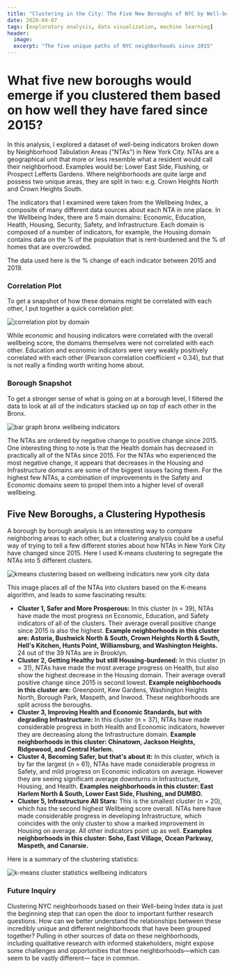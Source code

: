 ```yaml
---
title: "Clustering in the City: The Five New Boroughs of NYC by Well-being Data"
date: 2020-04-07
tags: [exploratory analysis, data visualization, machine learning]
header:
  image:
  excerpt: "The five unique paths of NYC neighborhoods since 2015"
---
```


# What five new boroughs would emerge if you clustered them based on how well they have fared since 2015?

In this analysis, I explored a dataset of well-being indicators broken down by Neighborhood Tabulation Areas ("NTAs") in New York City. NTAs are a geographical unit that more or less resemble what a resident would call their neighborhood. Examples would be: Lower East Side,
Flushing, or Prospect Lefferts Gardens. Where neighborhoods are quite large and possess two unique areas, they are split in two: e.g. Crown Heights North and Crown Heights South.

The indicators that I examined were taken from the Wellbeing Index, a composite of many different data sources about each NTA in one place. In the Wellbeing Index, there are 5 main domains: Economic, Education, Health, Housing, Security, Safety, and Infrastructure. Each domain is composed of a number of indicators, for example, the Housing domain contains data on the % of the population that is rent-burdened and the % of homes that are overcrowded.

The data used here is the % change of each indicator between 2015 and 2019.

### Correlation Plot

To get a snapshot of how these domains might be correlated with each other, I put together a quick correlation plot:

<img src="{{ site.url }}{{ site.baseurl }}/images/corplotcity.png" alt="correlation plot by domain">

While economic and housing indicators were correlated with the overall wellbeing score, the domains themselves were not correlated with each other. Education and economic indicators were very weakly positively correlated with each other (Pearson correlation coefficient = 0.34), but that is not really a finding worth writing home about.

### Borough Snapshot

To get a stronger sense of what is going on at a borough level, I filtered the data to look at all of the indicators stacked up on top of each other in the Bronx.

<img src="{{ site.url }}{{ site.baseurl }}/images/bronxchange.png" alt="bar graph bronx wellbeing indicators">

The NTAs are ordered by negative change to positive change since 2015. One interesting thing to note is that the Health domain has decreased in practically all of the NTAs since 2015. For the NTAs who experienced the most negative change, it appears that decreases in the Housing and Infrastructure domains are some of the biggest issues facing them. For the highest few NTAs, a combination of improvements in the Safety and Economic domains seem to propel them into a higher level of overall wellbeing.

## Five New Boroughs, a Clustering Hypothesis

A borough by borough analysis is an interesting way to compare neighboring areas to each other, but a clustering analysis could be a useful way of trying to tell a few different stories about how NTAs in New York City have changed since 2015. Here I used K-means clustering to segregate the NTAs into 5 different clusters.

<img src="{{ site.url }}{{ site.baseurl }}/images/fivenew.png" alt="kmeans clustering based on wellbeing indicators new york city data">

This image places all of the NTAs into clusters based on the K-means algorithm, and leads to some fascinating results:
* **Cluster 1, Safer and More Prosperous:** In this cluster (n = 39), NTAs have made the most progress on Economic, Education, and Safety indicators of all of the clusters. Their average overall positive change since 2015 is also the highest. **Example neighborhoods in this cluster are: Astoria, Bushwick North & South, Crown Heights North & South, Hell's Kitchen, Hunts Point, Williamsburg, and Washington Heights.** 24 out of the 39 NTAs are in Brooklyn.
* **Cluster 2, Getting Healthy but still Housing-burdened:** In this cluster (n = 31), NTAs have made the most average progress on Health, but also show the highest decrease in the Housing domain. Their average overall positive change since 2015 is second lowest. **Example neighborhoods in this cluster are:** Greenpoint, Kew Gardens, Washington Heights North, Borough Park, Maspeth, and Inwood. These neighborhoods are split across the boroughs.
* **Cluster 3, Improving Health and Economic Standards, but with degrading Infrastructure:** In this cluster (n = 37), NTAs have made considerable progress in both Health and Economic indicators, however they are decreasing along the Infrastructure domain. **Example neighborhoods in this cluster: Chinatown, Jackson Heights, Ridgewood, and Central Harlem.**
* **Cluster 4, Becoming Safer, but that's about it:** In this cluster, which is by far the largest (n = 61), NTAs have made considerable progress in Safety, and mild progress on Economic indicators on average. However they are seeing significant average downturns in  Infrastructure, Housing, and Health. **Examples neighborhoods in this cluster: East Harlem North & South, Lower East Side, Flushing, and DUMBO.**
* **Cluster 5, Infrastructure All Stars:** This is the smallest cluster (n = 20), which has the second highest Wellbeing score overall. NTAs here have made considerable progress in developing Infrastructure, which coincides with the only cluster to show a marked improvement in Housing on average. All other indicators point up as well. **Examples neighborhoods in this cluster: Soho, East Village, Ocean Parkway, Maspeth, and Canarsie.**

Here is a summary of the clustering statistics:

<img src="{{ site.url }}{{ site.baseurl }}/images/clusterstats.png" alt="k-means cluster statistics wellbeing indicators">

### Future Inquiry

Clustering NYC neighborhoods based on their Well-being Index data is just the beginning step that can open the door to important further research questions. How can we better understand the relationships between these incredibly unique and different neighborhoods that have been grouped together? Pulling in other sources of data on these neighborhoods, including qualitative research with informed stakeholders, might expose some challenges and opportunities that these neighborhoods—which can seem to be vastly different— face in common.
